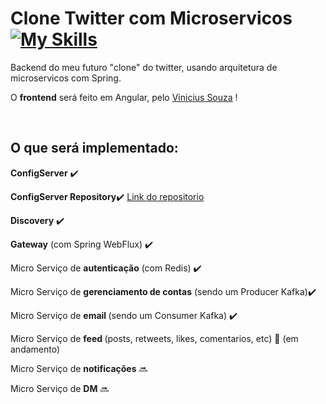 # Clone Twitter com Microservicos [![My Skills](https://skillicons.dev/icons?i=twitter,spring)](https://skillicons.dev)  

<p>Backend do meu futuro "clone" do twitter, usando arquitetura de microservicos com Spring.</p>
<p>O <b>frontend</b> será feito em Angular, pelo <a href="https://github.com/souzxvini?tab=repositories">Vinicius Souza</a> !</p>

<br>

<h2>O que será implementado:</h2>
<p><b>ConfigServer</b> ✔️</p> 
<p><b>ConfigServer Repository</b>✔️ <a href="https://github.com/vsouzx/Microservicos-Clone-Twitter-Repository"> Link do repositorio</a></p>
<p><b>Discovery</b> ✔️</p>
<p><b>Gateway</b> (com Spring WebFlux) ✔️</p>
<p>Micro Serviço de <b>autenticação</b> (com Redis) ✔️</p>
<p>Micro Serviço de <b>gerenciamento de contas</b> (sendo um Producer Kafka)✔️</p>
<p>Micro Serviço de <b>email </b>(sendo um Consumer Kafka) ✔️</p>
<p>Micro Serviço de <b>feed </b>(posts, retweets, likes, comentarios, etc) 🚧 (em andamento) </p>
<p>Micro Serviço de <b>notificações</b> 🔜</p>
<p>Micro Serviço de <b>DM</b> 🔜</p>
